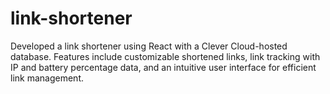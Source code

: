 # link-shortener
Developed a link shortener using React with a Clever Cloud-hosted database. Features include customizable shortened links, link tracking with IP and battery percentage data, and an intuitive user interface for efficient link management.
